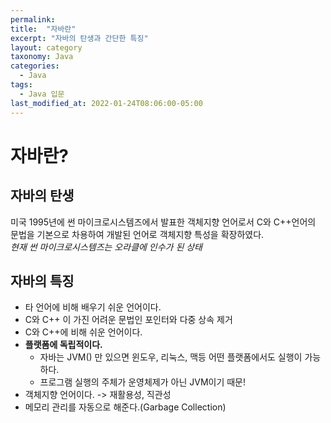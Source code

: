 ```yaml
---
permalink: 
title:  "자바란"
excerpt: "자바의 탄생과 간단한 특징"
layout: category
taxonomy: Java
categories:
  - Java
tags:
  - Java 입문
last_modified_at: 2022-01-24T08:06:00-05:00
---
```

# 자바란?

## 자바의 탄생
미국 1995년에 썬 마이크로시스템즈에서 발표한 객체지향 언어로서 
C와 C++언어의 문법을 기본으로 차용하여 개발된 언어로 객체지향 특성을 확장하였다.  
_현재 썬 마이크로시스템즈는 오라클에 인수가 된 상태_
  
## 자바의 특징
- 타 언어에 비해 배우기 쉬운 언어이다.
- C와 C++ 이 가진 어려운 문법인 포인터와 다중 상속 제거
- C와 C++에 비해 쉬운 언어이다.
- **플랫폼에 독립적이다.**
  - 자바는 JVM() 만 있으면 윈도우, 리눅스, 맥등 어떤 플랫폼에서도 실행이 가능하다.
  - 프로그램 실행의 주체가 운영체제가 아닌 JVM이기 때문!
- 객체지향 언어이다. -> 재활용성, 직관성
- 메모리 관리를 자동으로 해준다.(Garbage Collection)
